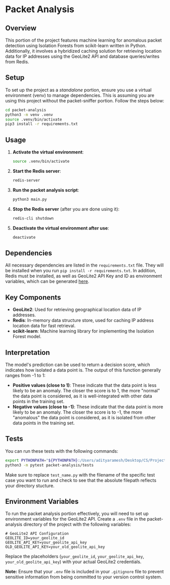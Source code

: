 # Packet Analysis

## Overview
This portion of the project features machine learning for anomalous packet detection using Isolation Forests from scikit-learn written in Python. Additionally, it involves a hybridized caching solution for retrieving location data for IP addresses using the GeoLite2 API and database queries/writes from Redis.

## Setup
To set up the project as a *standalone* portion, ensure you use a virtual environment (venv) to manage dependencies. This is assuming you are using this project without the packet-sniffer portion. Follow the steps below:

```bash
cd packet-analysis
python3 -m venv .venv 
source .venv/bin/activate
pip3 install -r requirements.txt
```

## Usage

1. **Activate the virtual environment**:
    ```bash
    source .venv/bin/activate
    ```

2. **Start the Redis server**:
    ```bash
    redis-server
    ```

3. **Run the packet analysis script**:
    ```bash
    python3 main.py
    ```

4. **Stop the Redis server** (after you are done using it):
    ```bash
    redis-cli shutdown
    ```

5. **Deactivate the virtual environment after use**:
    ```bash
    deactivate
    ```

## Dependencies
All necessary dependencies are listed in the `requirements.txt` file. They will be installed when you run `pip install -r requirements.txt`. In addition, Redis must be installed, as well as GeoLite2 API Key and ID as environment variables, which can be generated [here](https://dev.maxmind.com/geoip/geolite2-free-geolocation-data).

## Key Components

- **GeoLite2**: Used for retrieving geographical location data of IP addresses.
- **Redis**: In-memory data structure store, used for caching IP address location data for fast retrieval.
- **scikit-learn**: Machine learning library for implementing the Isolation Forest model.

## Interpretation

The model's prediction can be used to return a decision score, which indicates how isolated a data point is. The output of this function generally ranges from -1 to 1:

- **Positive values (close to 1)**: These indicate that the data point is less likely to be an anomaly. The closer the score is to 1, the more "normal" the data point is considered, as it is well-integrated with other data points in the training set.
- **Negative values (close to -1)**: These indicate that the data point is more likely to be an anomaly. The closer the score is to -1, the more "anomalous" the data point is considered, as it is isolated from other data points in the training set.

## Tests

You can run these tests with the following commands:

```bash
export PYTHONPATH="${PYTHONPATH}:/Users/adityaramesh/Desktop/CS/Projects/packet-anomaly-detection/packet-analysis"
python3 -m pytest packet-analysis/tests
```

Make sure to replace `test_name.py` with the filename of the specific test case you want to run and check to see that the absolute filepath reflects your directory stucture. 

## Environment Variables

To run the packet analysis portion effectively, you will need to set up environment variables for the GeoLite2 API. Create a `.env` file in the packet-analysis directory of the project with the following variables:

```plaintext
# GeoLite2 API Configuration
GEOLITE_ID=your_geolite_id
GEOLITE_API_KEY=your_geolite_api_key
OLD_GEOLITE_API_KEY=your_old_geolite_api_key
```

Replace the placeholders (`your_geolite_id`, `your_geolite_api_key`, `your_old_geolite_api_key`) with your actual GeoLite2 credentials.

**Note:** Ensure that your `.env` file is included in your `.gitignore` file to prevent sensitive information from being committed to your version control system.